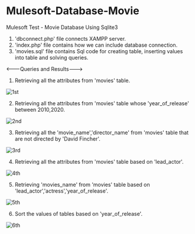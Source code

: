 # Mulesoft-Database-Movie
Mulesoft Test - Movie Database Using Sqlite3 


1. 'dbconnect.php' file connects XAMPP server.
2. 'index.php' file contains how we can include database connection.
3. 'movies.sql' file contains Sql code for creating table, inserting values into table and solving queries.

<---Queries and Results--->

1. Retrieving all the attributes from 'movies' table.

![1st](https://user-images.githubusercontent.com/80276376/192141446-dd0de48b-9d10-468b-bc8a-6cfb1241c51b.png)

2. Retrieving all the attributes from 'movies' table whose 'year_of_release' between 2010,2020.

![2nd](https://user-images.githubusercontent.com/80276376/192141485-38b3473e-b6ef-419f-8746-1afa362c143d.png)

3. Retrieving all the 'movie_name','director_name' from 'movies' table that are not directed by 'David Fincher'.

![3rd](https://user-images.githubusercontent.com/80276376/192141520-b9417627-4013-4de9-a95b-9ec091f983a8.png)

4. Retrieving all the attributes from 'movies' table based on 'lead_actor'.

![4th](https://user-images.githubusercontent.com/80276376/192141637-20e2e854-0b81-4015-8676-5b4d936ebb60.png)

5. Retrieving 'movies_name' from 'movies' table based on 'lead_actor','actress','year_of_release'.

![5th](https://user-images.githubusercontent.com/80276376/192141664-40c4f2b5-1de4-41dc-89e4-051240662c33.png)

6. Sort the values of tables based on 'year_of_release'.

![6th](https://user-images.githubusercontent.com/80276376/192141686-bca1ff6e-3e94-474f-867f-14f6660e75da.png)





